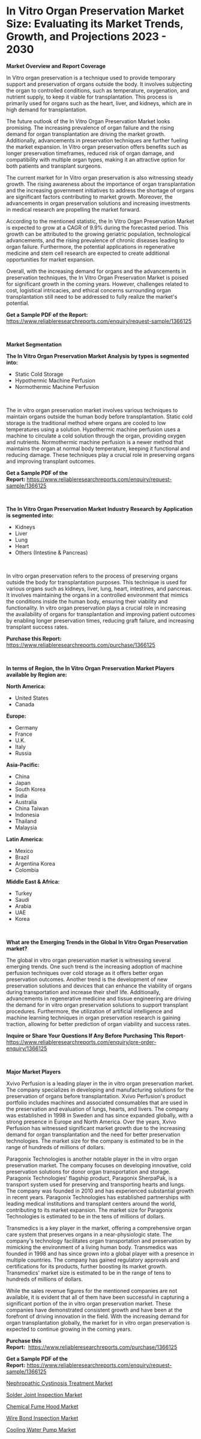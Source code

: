 <p><h1>In Vitro Organ Preservation Market Size: Evaluating its Market Trends, Growth, and Projections 2023 - 2030</h1></p><p><strong>Market Overview and Report Coverage</strong></p>
<p><p>In Vitro organ preservation is a technique used to provide temporary support and preservation of organs outside the body. It involves subjecting the organ to controlled conditions, such as temperature, oxygenation, and nutrient supply, to keep it viable for transplantation. This process is primarily used for organs such as the heart, liver, and kidneys, which are in high demand for transplantation.</p><p>The future outlook of the In Vitro Organ Preservation Market looks promising. The increasing prevalence of organ failure and the rising demand for organ transplantation are driving the market growth. Additionally, advancements in preservation techniques are further fueling the market expansion. In Vitro organ preservation offers benefits such as longer preservation timeframes, reduced risk of organ damage, and compatibility with multiple organ types, making it an attractive option for both patients and transplant surgeons.</p><p>The current market for In Vitro organ preservation is also witnessing steady growth. The rising awareness about the importance of organ transplantation and the increasing government initiatives to address the shortage of organs are significant factors contributing to market growth. Moreover, the advancements in organ preservation solutions and increasing investments in medical research are propelling the market forward.</p><p>According to the mentioned statistic, the In Vitro Organ Preservation Market is expected to grow at a CAGR of 9.9% during the forecasted period. This growth can be attributed to the growing geriatric population, technological advancements, and the rising prevalence of chronic diseases leading to organ failure. Furthermore, the potential applications in regenerative medicine and stem cell research are expected to create additional opportunities for market expansion.</p><p>Overall, with the increasing demand for organs and the advancements in preservation techniques, the In Vitro Organ Preservation Market is poised for significant growth in the coming years. However, challenges related to cost, logistical intricacies, and ethical concerns surrounding organ transplantation still need to be addressed to fully realize the market's potential.</p></p>
<p><strong>Get a Sample PDF of the Report:</strong> <a href="https://www.reliableresearchreports.com/enquiry/request-sample/1366125">https://www.reliableresearchreports.com/enquiry/request-sample/1366125</a></p>
<p>&nbsp;</p>
<p><strong>Market Segmentation</strong></p>
<p><strong>The In Vitro Organ Preservation Market Analysis by types is segmented into:</strong></p>
<p><ul><li>Static Cold Storage</li><li>Hypothermic Machine Perfusion</li><li>Normothermic Machine Perfusion</li></ul></p>
<p>&nbsp;</p>
<p><p>The in vitro organ preservation market involves various techniques to maintain organs outside the human body before transplantation. Static cold storage is the traditional method where organs are cooled to low temperatures using a solution. Hypothermic machine perfusion uses a machine to circulate a cold solution through the organ, providing oxygen and nutrients. Normothermic machine perfusion is a newer method that maintains the organ at normal body temperature, keeping it functional and reducing damage. These techniques play a crucial role in preserving organs and improving transplant outcomes.</p></p>
<p><strong>Get a Sample PDF of the Report:</strong>&nbsp;<a href="https://www.reliableresearchreports.com/enquiry/request-sample/1366125">https://www.reliableresearchreports.com/enquiry/request-sample/1366125</a></p>
<p>&nbsp;</p>
<p><strong>The In Vitro Organ Preservation Market Industry Research by Application is segmented into:</strong></p>
<p><ul><li>Kidneys</li><li>Liver</li><li>Lung</li><li>Heart</li><li>Others (Intestine & Pancreas)</li></ul></p>
<p>&nbsp;</p>
<p><p>In vitro organ preservation refers to the process of preserving organs outside the body for transplantation purposes. This technique is used for various organs such as kidneys, liver, lung, heart, intestines, and pancreas. It involves maintaining the organs in a controlled environment that mimics the conditions inside the human body, ensuring their viability and functionality. In vitro organ preservation plays a crucial role in increasing the availability of organs for transplantation and improving patient outcomes by enabling longer preservation times, reducing graft failure, and increasing transplant success rates.</p></p>
<p><strong>Purchase this Report:</strong>&nbsp; <a href="https://www.reliableresearchreports.com/purchase/1366125">https://www.reliableresearchreports.com/purchase/1366125</a></p>
<p>&nbsp;</p>
<p><strong>In terms of Region, the In Vitro Organ Preservation Market Players available by Region are:</strong></p>
<p>
    <p> <strong> North America: </strong>
        <ul>
            <li>United States</li>
            <li>Canada</li>
        </ul>
        </p> 
    <p> <strong> Europe: </strong>
        <ul>
            <li>Germany</li>
            <li>France</li>
            <li>U.K.</li>
            <li>Italy</li>
            <li>Russia</li>
        </ul>
        </p> 
    <p> <strong> Asia-Pacific: </strong>
        <ul>
            <li>China</li>
            <li>Japan</li>
            <li>South Korea</li>
            <li>India</li>
            <li>Australia</li>
            <li>China Taiwan</li>
            <li>Indonesia</li>
            <li>Thailand</li>
            <li>Malaysia</li>
        </ul>
        </p> 
    <p> <strong> Latin America: </strong>
        <ul>
            <li>Mexico</li>
            <li>Brazil</li>
            <li>Argentina Korea</li>
            <li>Colombia</li>
        </ul>
        </p> 
    <p> <strong> Middle East & Africa: </strong>
        <ul>
            <li>Turkey</li>
            <li>Saudi</li>
            <li>Arabia</li>
            <li>UAE</li>
            <li>Korea</li>
        </ul>
    </p>
    </p>
<p>&nbsp;</p>
<p><strong>What are the Emerging Trends in the Global In Vitro Organ Preservation market?</strong></p>
<p><p>The global in vitro organ preservation market is witnessing several emerging trends. One such trend is the increasing adoption of machine perfusion techniques over cold storage as it offers better organ preservation outcomes. Another trend is the development of new preservation solutions and devices that can enhance the viability of organs during transportation and increase their shelf life. Additionally, advancements in regenerative medicine and tissue engineering are driving the demand for in vitro organ preservation solutions to support transplant procedures. Furthermore, the utilization of artificial intelligence and machine learning techniques in organ preservation research is gaining traction, allowing for better prediction of organ viability and success rates.</p></p>
<p><strong>Inquire or Share Your Questions If Any Before Purchasing This Report</strong>- <a href="https://www.reliableresearchreports.com/enquiry/pre-order-enquiry/1366125">https://www.reliableresearchreports.com/enquiry/pre-order-enquiry/1366125</a></p>
<p>&nbsp;</p>
<p><strong>Major Market Players</strong></p>
<p><p>Xvivo Perfusion is a leading player in the in vitro organ preservation market. The company specializes in developing and manufacturing solutions for the preservation of organs before transplantation. Xvivo Perfusion's product portfolio includes machines and associated consumables that are used in the preservation and evaluation of lungs, hearts, and livers. The company was established in 1998 in Sweden and has since expanded globally, with a strong presence in Europe and North America. Over the years, Xvivo Perfusion has witnessed significant market growth due to the increasing demand for organ transplantation and the need for better preservation technologies. The market size for the company is estimated to be in the range of hundreds of millions of dollars.</p><p>Paragonix Technologies is another notable player in the in vitro organ preservation market. The company focuses on developing innovative, cold preservation solutions for donor organ transportation and storage. Paragonix Technologies' flagship product, Paragonix SherpaPak, is a transport system used for preserving and transporting hearts and lungs. The company was founded in 2010 and has experienced substantial growth in recent years. Paragonix Technologies has established partnerships with leading medical institutions and transplant centers around the world, contributing to its market expansion. The market size for Paragonix Technologies is estimated to be in the tens of millions of dollars.</p><p>Transmedics is a key player in the market, offering a comprehensive organ care system that preserves organs in a near-physiologic state. The company's technology facilitates organ transportation and preservation by mimicking the environment of a living human body. Transmedics was founded in 1998 and has since grown into a global player with a presence in multiple countries. The company has gained regulatory approvals and certifications for its products, further boosting its market growth. Transmedics' market size is estimated to be in the range of tens to hundreds of millions of dollars.</p><p>While the sales revenue figures for the mentioned companies are not available, it is evident that all of them have been successful in capturing a significant portion of the in vitro organ preservation market. These companies have demonstrated consistent growth and have been at the forefront of driving innovation in the field. With the increasing demand for organ transplantation globally, the market for in vitro organ preservation is expected to continue growing in the coming years.</p></p>
<p><strong>Purchase this Report:</strong>&nbsp;&nbsp;<a href="https://www.reliableresearchreports.com/purchase/1366125">https://www.reliableresearchreports.com/purchase/1366125</a></p>
<p></p>
<p><strong>Get a Sample PDF of the Report:</strong>&nbsp;<a href="https://www.reliableresearchreports.com/enquiry/request-sample/1366125">https://www.reliableresearchreports.com/enquiry/request-sample/1366125</a></p>
<p><p><a href="https://medium.com/@soledadroob625/nephropathic-cystinosis-treatment-market-size-cagr-trends-2024-2030-a5c294601b6e">Nephropathic Cystinosis Treatment Market</a></p><p><a href="https://github.com/WillieWoodard/Market-Research-Report-List-1/blob/main/solder-joint-inspection-market.md">Solder Joint Inspection Market</a></p><p><a href="https://www.linkedin.com/pulse/chemical-fume-hood-market-research-report-unlocks-analysis-gzuhe/">Chemical Fume Hood Market</a></p><p><a href="https://github.com/BryceTownsendr/Market-Research-Report-List-1/blob/main/wire-bond-inspection-market.md">Wire Bond Inspection Market</a></p><p><a href="https://www.linkedin.com/pulse/cooling-water-pump-market-size-share-global-analysis-report-geste/">Cooling Water Pump Market</a></p></p>